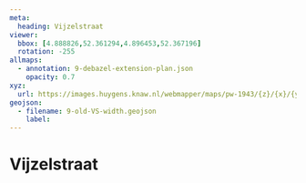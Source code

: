 ```yaml
---
meta:
  heading: Vijzelstraat
viewer:
  bbox: [4.888826,52.361294,4.896453,52.367196]
  rotation: -255
allmaps:
  - annotation: 9-debazel-extension-plan.json 
    opacity: 0.7
xyz: 
  url: https://images.huygens.knaw.nl/webmapper/maps/pw-1943/{z}/{x}/{y}.png
geojson: 
  - filename: 9-old-VS-width.geojson
    label: 
---
```

# Vijzelstraat

